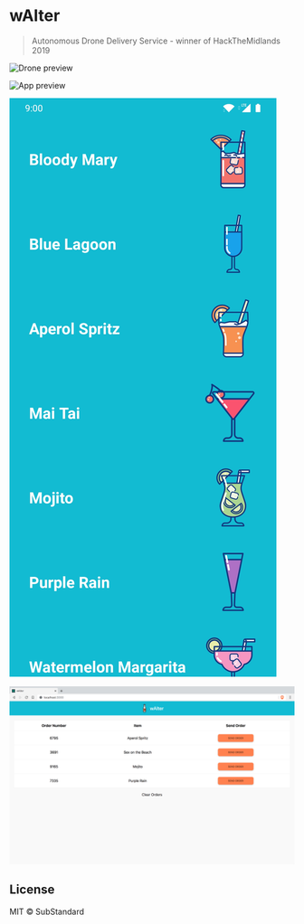 # wAIter

> Autonomous Drone Delivery Service - winner of HackTheMidlands 2019

![Drone preview](./drone-preview.gif)

![App preview](/Users/pavsidhu/Downloads/IMG_20191027_121115.jpg)

![App preview](./app-preview.jpg)

![Website preview](./website-preview.png)

## License

MIT © SubStandard
